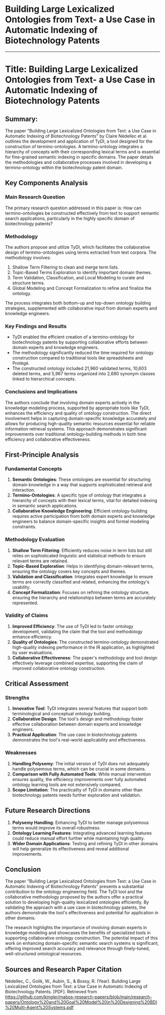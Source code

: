 # Building Large Lexicalized Ontologies from Text- a Use Case in Automatic Indexing of Biotechnology Patents

___

# Title: Building Large Lexicalized Ontologies from Text- a Use Case in Automatic Indexing of Biotechnology Patents

## Summary:
The paper "Building Large Lexicalized Ontologies from Text: a Use Case in Automatic Indexing of Biotechnology Patents" by Claire Nédellec et al. outlines the development and application of TyDI, a tool designed for the construction of termino-ontologies. A termino-ontology integrates a hierarchy of concepts with their corresponding lexical terms and is essential for fine-grained semantic indexing in specific domains. The paper details the methodologies and collaborative processes involved in developing a termino-ontology within the biotechnology patent domain.

## Key Components Analysis

### Main Research Question

The primary research question addressed in this paper is: How can termino-ontologies be constructed effectively from text to support semantic search applications, particularly in the highly specific domain of biotechnology patents?

### Methodology

The authors propose and utilize TyDI, which facilitates the collaborative design of termino-ontologies using terms extracted from text corpora. The methodology involves:
1. Shallow Term Filtering to clean and merge term lists.
2. Topic-Based Terms Exploration to identify important domain themes.
3. Term Validation, Classification, and Local Modeling to curate and structure terms.
4. Global Modeling and Concept Formalization to refine and finalize the ontology.

The process integrates both bottom-up and top-down ontology building strategies, supplemented with collaborative input from domain experts and knowledge engineers.

### Key Findings and Results

- TyDI enabled the efficient creation of a termino-ontology for biotechnology patents by supporting collaborative efforts between domain experts and knowledge engineers.
- The methodology significantly reduced the time required for ontology construction compared to traditional tools like spreadsheets and Protégé.
- The constructed ontology included 21,960 validated terms, 10,603 deleted terms, and 5,967 terms organized into 2,680 synonym classes linked to hierarchical concepts.

### Conclusions and Implications

The authors conclude that involving domain experts actively in the knowledge modeling process, supported by appropriate tools like TyDI, enhances the efficiency and quality of ontology construction. The direct involvement helps in capturing domain-specific knowledge accurately and allows for producing high-quality semantic resources essential for reliable information retrieval systems. This approach demonstrates significant improvements over traditional ontology-building methods in both time efficiency and collaborative effectiveness.

## First-Principle Analysis

### Fundamental Concepts

1. **Semantic Ontologies**: These ontologies are essential for structuring domain knowledge in a way that supports sophisticated retrieval and interaction.
2. **Termino-Ontologies**: A specific type of ontology that integrates a hierarchy of concepts with their lexical terms, vital for detailed indexing in semantic search applications.
3. **Collaborative Knowledge Engineering**: Efficient ontology-building requires active participation from both domain experts and knowledge engineers to balance domain-specific insights and formal modeling constraints.

### Methodology Evaluation

1. **Shallow Term Filtering**: Efficiently reduces noise in term lists but still relies on sophisticated linguistic and statistical methods to ensure relevant terms are retained.
2. **Topic-Based Exploration**: Helps in identifying domain-relevant terms, ensuring the ontology covers key concepts and themes.
3. **Validation and Classification**: Integrates expert knowledge to ensure terms are correctly classified and related, enhancing the ontology's usability.
4. **Concept Formalization**: Focuses on refining the ontology structure, ensuring the hierarchy and relationships between terms are accurately represented.

### Validity of Claims

1. **Improved Efficiency**: The use of TyDI led to faster ontology development, validating the claim that the tool and methodology enhance efficiency.
2. **Quality of Ontologies**: The constructed termino-ontology demonstrated high-quality indexing performance in the IR application, as highlighted by user evaluations.
3. **Collaborative Effectiveness**: The paper's methodology and tool design effectively leverage combined expertise, supporting the claim of improved collaborative ontology construction.

## Critical Assessment

### Strengths

1. **Innovative Tool**: TyDI integrates several features that support both terminological and conceptual ontology building.
2. **Collaborative Design**: The tool's design and methodology foster effective collaboration between domain experts and knowledge engineers.
3. **Practical Application**: The use case in biotechnology patents demonstrates the tool's real-world applicability and effectiveness.

### Weaknesses

1. **Handling Polysemy**: The initial version of TyDI does not adequately handle polysemous terms, which can be crucial in some domains.
2. **Comparison with Fully Automated Tools**: While manual intervention ensures quality, the efficiency improvements over fully automated ontology learning tools are not extensively compared.
3. **Scope Limitation**: The practicality of TyDI in domains other than biotechnology patents needs further exploration and validation.

## Future Research Directions

1. **Polysemy Handling**: Enhancing TyDI to better manage polysemous terms would improve its overall robustness.
2. **Ontology Learning Features**: Integrating advanced learning features could reduce manual effort further while maintaining high quality.
3. **Wider Domain Applications**: Testing and refining TyDI in other domains will help generalize its effectiveness and reveal additional improvements.

## Conclusion

The paper "Building Large Lexicalized Ontologies from Text: a Use Case in Automatic Indexing of Biotechnology Patents" presents a substantial contribution to the ontology engineering field. The TyDI tool and the collaborative methodology proposed by the authors offer a practical solution to developing high-quality lexicalized ontologies efficiently. By validating the approach with a use case in biotechnology patents, the authors demonstrate the tool's effectiveness and potential for application in other domains.

The research highlights the importance of involving domain experts in knowledge modeling and showcases the benefits of specialized tools in supporting collaborative ontology construction. The potential impact of this work on enhancing domain-specific semantic search systems is significant, offering improved search accuracy and relevance through finely-tuned, well-structured ontological resources.

## Sources and Research Paper Citation
Nédellec, C., Golik, W., Aubin, S., & Bossy, R. (Year). Building Large Lexicalized Ontologies from Text: a Use Case in Automatic Indexing of Biotechnology Patents. [PDF]. Retrieved from https://github.com/kingler/mabos-research-papers/blob/main/research-papers/Ontology%20and%20Goal%20Model%20in%20Designing%20BDI%20Multi-Agent%20Systems.pdf